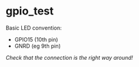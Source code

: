 # gpio_test

Basic LED convention:
* GPIO15 (10th pin)
* GNRD   (eg 9th pin)

_Check that the connection is the right way around!_
